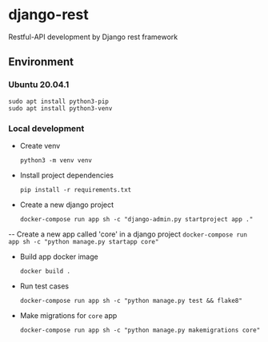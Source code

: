 # django-rest
Restful-API development by Django rest framework

## Environment

### Ubuntu 20.04.1

```
sudo apt install python3-pip
sudo apt install python3-venv
```

### Local development

- Create venv
    ```
    python3 -m venv venv
    ```

- Install project dependencies
    ```
    pip install -r requirements.txt
    ```

- Create a new django project
    ```
    docker-compose run app sh -c "django-admin.py startproject app ."
    ```

-- Create a new app called 'core' in a django project
    ```
    docker-compose run app sh -c "python manage.py startapp core"
    ```

- Build app docker image
    ```
    docker build .
    ```

- Run test cases
    ```
    docker-compose run app sh -c "python manage.py test && flake8"
    ```

- Make migrations for `core` app
    ```
    docker-compose run app sh -c "python manage.py makemigrations core"
    ```

